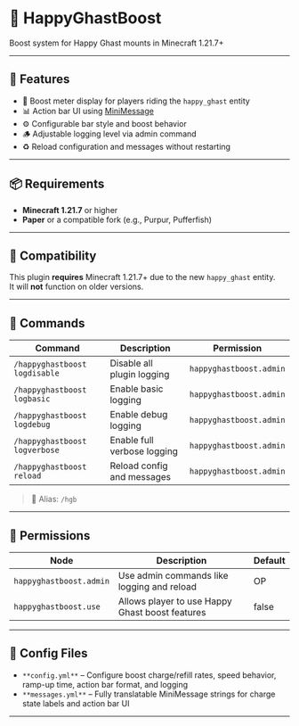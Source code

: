 # 🎈 HappyGhastBoost

Boost system for Happy Ghast mounts in Minecraft 1.21.7+

---

## 🔧 Features
- 🚀 Boost meter display for players riding the `happy_ghast` entity
- 📊 Action bar UI using [MiniMessage](https://docs.advntr.dev/minimessage/)
- ⚙️ Configurable bar style and boost behavior
- 🪵 Adjustable logging level via admin command
- ♻️ Reload configuration and messages without restarting

---

## 📦 Requirements
- **Minecraft 1.21.7** or higher
- **Paper** or a compatible fork (e.g., Purpur, Pufferfish)

---

## 🚫 Compatibility

This plugin **requires** Minecraft 1.21.7+ due to the new `happy_ghast` entity.  
It will **not** function on older versions.

---

## 🧩 Commands

| Command                          | Description                      | Permission               |
|----------------------------------|----------------------------------|--------------------------|
| `/happyghastboost logdisable`   | Disable all plugin logging       | `happyghastboost.admin`  |
| `/happyghastboost logbasic`     | Enable basic logging             | `happyghastboost.admin`  |
| `/happyghastboost logdebug`     | Enable debug logging             | `happyghastboost.admin`  |
| `/happyghastboost logverbose`   | Enable full verbose logging      | `happyghastboost.admin`  |
| `/happyghastboost reload`       | Reload config and messages       | `happyghastboost.admin`  |

> 🔄 Alias: `/hgb`

---

## 🔐 Permissions

| Node                    | Description                                         | Default |
|-------------------------|-----------------------------------------------------|---------|
| `happyghastboost.admin` | Use admin commands like logging and reload         | OP      |
| `happyghastboost.use`   | Allows player to use Happy Ghast boost features    | false   |

---

## 📁 Config Files

- `**config.yml**` – Configure boost charge/refill rates, speed behavior, ramp-up time, action bar format, and logging
- `**messages.yml**` – Fully translatable MiniMessage strings for charge state labels and action bar UI

---